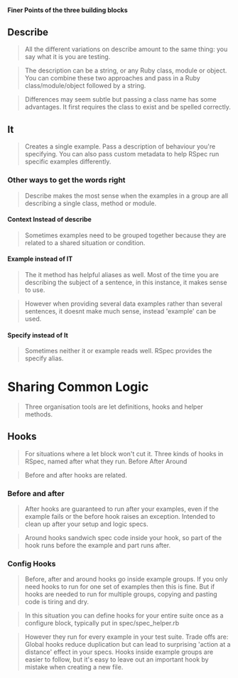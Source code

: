 #### Finer Points of the three building blocks

## Describe 
> All the different variations on describe amount to the same thing: you say what it is you are testing. 

> The description can be a string, or any Ruby class, module or object. You can combine these two approaches and pass in a Ruby class/module/object followed by a string.

> Differences may seem subtle but passing a class name has some advantages. It first requires the class to exist and be spelled correctly.

## It 
> Creates a single example. Pass a description of behaviour you're specifying. You can also pass custom metadata to help RSpec run specific examples differently.

### Other ways to get the words right

> Describe makes the most sense when the examples in a group are all describing a single class, method or module. 

#### Context Instead of describe 

> Sometimes examples need to be grouped together because they are related to a shared situation or condition. 

#### Example instead of IT
> The it method has helpful aliases as well. Most of the time you are describing the subject of a sentence, in this instance, it makes sense to use. 

> However when providing several data examples rather than several sentences, it doesnt make much sense, instead 'example' can be used.

#### Specify instead of It
> Sometimes neither it or example reads well. RSpec provides the specify alias. 


# Sharing Common Logic 
> Three organisation tools are let definitions, hooks and helper methods.

## Hooks 
> For situations where a let block won't cut it. 
> Three kinds of hooks in RSpec, named after what they run.
> Before 
> After 
> Around

> Before and after hooks are related.
### Before and after
> After hooks are guaranteed to run after your examples, even if the example fails or the before hook raises an exception. Intended to clean up after your setup and logic specs.

> Around hooks sandwich spec code inside your hook, so part of the hook runs before the example and part runs after.

### Config Hooks 
> Before, after and around hooks go inside example groups. If you only need hooks to run for one set of examples then this is fine. But if hooks are needed to run for multiple groups, copying and pasting code is tiring and dry.

> In this situation you can define hooks for your entire suite once as a configure block, typically put in spec/spec_helper.rb

> However they run for every example in your test suite. Trade offs are:
> Global hooks reduce duplication but can lead to surprising 'action at a distance' effect in your specs. 
> Hooks inside example groups are easier to follow, but it's easy to leave out an important hook by mistake when creating a new file.

